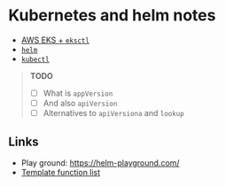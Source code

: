 # Kubernetes and helm notes

* [AWS EKS + `eksctl`](./EKS/EKS.md)
* [`helm`](./helm.md)
* [`kubectl`](./kubectl.md)

> **TODO**
> 
> - [ ] What is `appVersion`
> - [ ] And also `apiVersion`
> - [ ] Alternatives to `apiVersiona` and `lookup`

## Links

* Play ground: https://helm-playground.com/
* [Template function list](https://helm.sh/docs/chart_template_guide/function_list/)